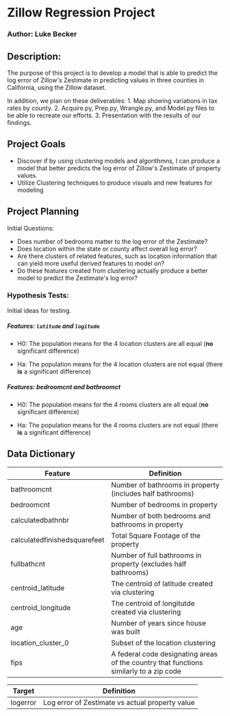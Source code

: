 # Zillow Regression Project

### Author: Luke Becker

## Description: 
The purpose of this project is to develop a model that is able to predict the log error of Zillow's Zestimate in predicting values in three counties in California, using the Zillow dataset.

In addition, we plan on these deliverables:
    1. Map showing variations in tax rates by county.
    2. Acquire.py, Prep.py, Wrangle.py, and Model.py files to be able to recreate our efforts.
    3. Presentation with the results of our findings.

## Project Goals

- Discover if by using clustering models and algorithmns, I can produce a model that better predicts the log error of Zillow's Zestimate of property values.
- Utilize Clustering techniques to produce visuals and new features for modeling


## Project Planning

Initial Questions:
- Does number of bedrooms matter to the log error of the Zestimate?
- Does location within the state or county affect overall log error?
- Are there clusters of related features, such as location information that can yield more useful derived features to model on?
- Do these features created from clustering actually produce a better model to predict the Zestimate's log error?



### Hypothesis Tests:

Initial ideas for testing.

##### Features: `latitude` and `logitude`

- H0: The population means for the 4 location clusters are all equal (**no** significant difference)

- Ha: The population means for the 4 location clusters are not equal (there **is** a significant difference)

##### Features: bedroomcnt and bathroomct

- H0: The population means for the 4 rooms clusters are all equal (**no** significant difference)

- Ha: The population means for the 4 rooms clusters are not equal (there **is** a significant difference)


## Data Dictionary

| Feature | Definition |
| --- | --- |
| bathroomcnt | Number of bathrooms in property (includes half bathrooms) |
| bedroomcnt | Number of bedrooms in property |
| calculatedbathnbr | Number of both bedrooms and bathrooms in property |
| calculatedfinishedsquarefeet | Total Square Footage of the property |
| fullbathcnt | Number of full bathrooms in property (excludes half bathrooms) |
| centroid_latitude | The centroid of latitude created via clustering |
| centroid_longitude | The centroid of longitutde created via clustering |
| age | Number of years since house was built |
| location_cluster_0 | Subset of the location clustering | 
| fips | A federal code designating areas of the country that functions similarly to a zip code |

| Target | Definition |
| --- | --- |
| logerror | Log error of Zestimate vs actual property value |
